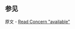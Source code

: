 ## 参见

原文 - [Read Concern "available"]( https://docs.mongodb.com/manual/reference/read-concern-available/ )

